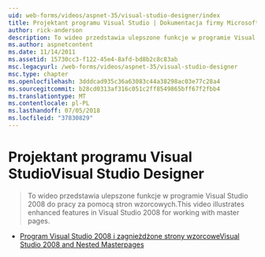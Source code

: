 ```yaml
---
uid: web-forms/videos/aspnet-35/visual-studio-designer/index
title: Projektant programu Visual Studio | Dokumentacja firmy Microsoft
author: rick-anderson
description: To wideo przedstawia ulepszone funkcje w programie Visual Studio 2008 do pracy za pomocą stron wzorcowych.
ms.author: aspnetcontent
ms.date: 11/14/2011
ms.assetid: 15730cc3-f122-45e4-8afd-bd8b2c8c83ab
msc.legacyurl: /web-forms/videos/aspnet-35/visual-studio-designer
msc.type: chapter
ms.openlocfilehash: 3dddcad935c36a63083c44a38298ac03e77c28a4
ms.sourcegitcommit: b28cd0313af316c051c2ff8549865bff67f2fbb4
ms.translationtype: MT
ms.contentlocale: pl-PL
ms.lasthandoff: 07/05/2018
ms.locfileid: "37830829"
---
```

<a name="visual-studio-designer"></a><span data-ttu-id="8e787-103">Projektant programu Visual Studio</span><span class="sxs-lookup"><span data-stu-id="8e787-103">Visual Studio Designer</span></span>
====================
> <span data-ttu-id="8e787-104">To wideo przedstawia ulepszone funkcje w programie Visual Studio 2008 do pracy za pomocą stron wzorcowych.</span><span class="sxs-lookup"><span data-stu-id="8e787-104">This video illustrates enhanced features in Visual Studio 2008 for working with master pages.</span></span>


- [<span data-ttu-id="8e787-105">Program Visual Studio 2008 i zagnieżdżone strony wzorcowe</span><span class="sxs-lookup"><span data-stu-id="8e787-105">Visual Studio 2008 and Nested Masterpages</span></span>](visual-studio-2008-and-nested-masterpages.md)
